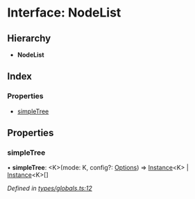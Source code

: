 # Interface: NodeList

## Hierarchy

* **NodeList**

## Index

### Properties

* [simpleTree](__global.nodelist.md#simpletree)

## Properties

### simpleTree

•  **simpleTree**: \<K>(mode: K, config?: [Options](../globals.md#options)) => [Instance](instance.md)\<K> \| [Instance](instance.md)\<K>[]

*Defined in [types/globals.ts:12](https://github.com/ckotzbauer/simple-tree-component/blob/466dabf/src/types/globals.ts#L12)*
